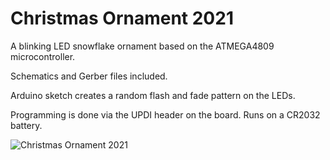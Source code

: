 # Christmas Ornament 2021

A blinking LED snowflake ornament based on the ATMEGA4809 microcontroller.

Schematics and Gerber files included.

Arduino sketch creates a random flash and fade pattern on the LEDs.

Programming is done via the UPDI header on the board. Runs on a CR2032 battery.

![Christmas Ornament 2021](ornament.gif)
